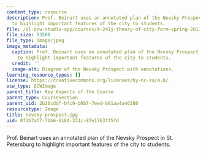 ```yaml
---
content_type: resource
description: Prof. Beinart uses an annotated plan of the Nevsky Prospect in St. Petersburg
  to highlight important features of the city to students.
file: /ol-ocw-studio-app/courses/4-241j-theory-of-city-form-spring-2013/0f1b7af77bb65184331c87e1763ff5fd_nevsky-prospect.jpg
file_size: 93508
file_type: image/jpeg
image_metadata:
  caption: Prof. Beinart uses an annotated plan of the Nevsky Prospect in St. Petersburg
    to highlight important features of the city to students.
  credit: ''
  image-alt: Diagram of the Nevsky Prospect with annotations.
learning_resource_types: []
license: https://creativecommons.org/licenses/by-nc-sa/4.0/
ocw_type: OCWImage
parent_title: Key Aspects of the Course
parent_type: CourseSection
parent_uid: 2b26cddf-bfc9-b0b7-7eed-b81aa4a46280
resourcetype: Image
title: nevsky-prospect.jpg
uid: 0f1b7af7-7bb6-5184-331c-87e1763ff5fd
---
```

Prof. Beinart uses an annotated plan of the Nevsky Prospect in St. Petersburg to highlight important features of the city to students.
